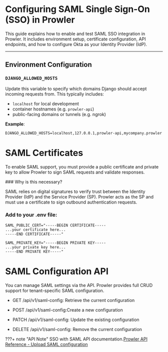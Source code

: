 # Configuring SAML Single Sign-On (SSO) in Prowler

This guide explains how to enable and test SAML SSO integration in Prowler. It includes environment setup, certificate configuration, API endpoints, and how to configure Okta as your Identity Provider (IdP).

---

## Environment Configuration

### `DJANGO_ALLOWED_HOSTS`

Update this variable to specify which domains Django should accept incoming requests from. This typically includes:

- `localhost` for local development
- container hostnames (e.g. `prowler-api`)
- public-facing domains or tunnels (e.g. ngrok)

**Example**:

```env
DJANGO_ALLOWED_HOSTS=localhost,127.0.0.1,prowler-api,mycompany.prowler
```

# SAML Certificates

To enable SAML support, you must provide a public certificate and private key to allow Prowler to sign SAML requests and validate responses.

### Why is this necessary?

SAML relies on digital signatures to verify trust between the Identity Provider (IdP) and the Service Provider (SP). Prowler acts as the SP and must use a certificate to sign outbound authentication requests.

### Add to your .env file:

```env
SAML_PUBLIC_CERT="-----BEGIN CERTIFICATE-----
...your certificate here...
-----END CERTIFICATE-----"

SAML_PRIVATE_KEY="-----BEGIN PRIVATE KEY-----
...your private key here...
-----END PRIVATE KEY-----"
```

# SAML Configuration API

You can manage SAML settings via the API. Prowler provides full CRUD support for tenant-specific SAML configuration.

- GET /api/v1/saml-config: Retrieve the current configuration

- POST /api/v1/saml-config:Create a new configuration

- PATCH /api/v1/saml-config: Update the existing configuration

- DELETE /api/v1/saml-config: Remove the current configuration


???+ note "API Note"
    SSO with SAML API documentation.[Prowler API Reference - Upload SAML configuration](https://api.prowler.com/api/v1/docs#tag/SAML/operation/saml_config_create)
